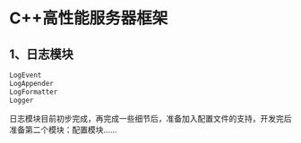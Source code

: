# C++高性能服务器框架

## 1、日志模块
```c++
LogEvent
LogAppender
LogFormatter
Logger
```
日志模块目前初步完成，再完成一些细节后，准备加入配置文件的支持，开发完后准备第二个模块：配置模块……
